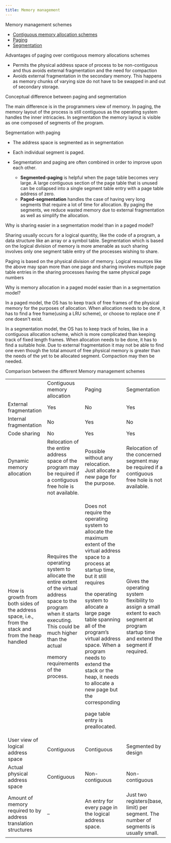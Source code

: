 ```yaml
---
title: Memory management
---
```

Memory management schemes

-   [Contiguous memory allocation
    schemes](Contiguous%20Memory%20Allocation%20Scheme)
-   [Paging](../../Computer%20Organization%20and%20Architecture/Virtual%20Memory.odt)
-   [Segmentation](Segmentation)

Advantages of paging over contiguous memory allocations schemes

-   Permits the physical address space of process to be non-contiguous
    and thus avoids external fragmentation and the need for compaction
-   Avoids external fragmentation in the secondary memory. This happens
    as memory chunks of varying size do not have to be swapped in and
    out of secondary storage.

Conceptual difference between paging and segmentation

The main difference is in the programmers view of memory. In paging, the
memory layout of the process is still contiguous as the operating system
handles the inner intricacies. In segmentation the memory layout is
visible as one composed of segments of the program.

Segmentation with paging

-   The address space is segmented as in segmentation

-   Each individual segment is paged.

-   Segmentation and paging are often combined in order to improve upon
    each other.

    -   **Segmented-paging** is helpful when the page table becomes very
        large. A large contiguous section of the page table that is
        unused can be collapsed into a single segment table entry with a
        page table address of zero.
    -   **Paged-segmentation** handles the case of having very long
        segments that require a lot of time for allocation. By paging
        the segments, we reduce wasted memory due to external
        fragmentation as well as simplify the allocation.

Why is sharing easier in a segmentation model than in a paged model?

Sharing usually occurs for a logical quantity, like the code of a
program, a data structure like an array or a symbol table. Segmentation
which is based on the logical division of memory is more amenable as
such sharing involves only one segment table entry of the processes
wishing to share.

Paging is based on the physical division of memory. Logical resources
like the above may span more than one page and sharing involves multiple
page table entries in the sharing processes having the same physical
page numbers

Why is memory allocation in a paged model easier than in a segmentation
model?

In a paged model, the OS has to keep track of free frames of the
physical memory for the purposes of allocation. When allocation needs to
be done, it has to find a free frame(using a LRU scheme), or choose to
replace one if one doesn't exist.

In a segmentation model, the OS has to keep track of holes, like in a
contiguous allocation scheme, which is more complicated than keeping
track of fixed length frames. When allocation needs to be done, it has
to find a suitable hole. Due to external fragmentation it may not be
able to find one even though the total amount of free physical memory is
greater than the needs of the yet to be allocated segment. Compaction
may then be needed.

Comparison between the different Memory management schemes

<table>
<tbody>
<tr class="odd">
<td></td>
<td>Contiguous memory allocation</td>
<td>Paging</td>
<td>Segmentation</td>
</tr>
<tr class="even">
<td>External fragmentation</td>
<td>Yes</td>
<td>No</td>
<td>Yes</td>
</tr>
<tr class="odd">
<td>Internal fragmentation</td>
<td>No</td>
<td>Yes</td>
<td>No</td>
</tr>
<tr class="even">
<td>Code sharing</td>
<td>No</td>
<td>Yes</td>
<td>Yes</td>
</tr>
<tr class="odd">
<td>Dynamic memory allocation</td>
<td>Relocation of the entire address space of the program may be required if a contiguous free hole is not available.</td>
<td>Possible without any relocation. Just allocate a new page for the purpose.</td>
<td>Relocation of the concerned segment may be required if a contiguous free hole is not available.</td>
</tr>
<tr class="even">
<td>How is growth from both sides of the address space, i.e., from the stack and from the heap handled</td>
<td><p>Requires the operating system to allocate the entire extent of the virtual address space to the program when it starts executing. This could be much higher than the actual </p>
<p>memory requirements of the process. </p></td>
<td><p>Does not require the operating system to allocate the maximum extent of the virtual address space to a process at startup time, but it still requires </p>
<p>the operating system to allocate a large page table spanning all of the program’s virtual address space. When a program needs to extend the stack or the heap, it needs to allocate a new page but the corresponding </p>
<p>page table entry is preallocated.</p></td>
<td>Gives the operating system flexibility to assign a small extent to each segment at program startup time and extend the segment if required.</td>
</tr>
<tr class="odd">
<td>User view of logical address space</td>
<td>Contiguous</td>
<td>Contiguous</td>
<td>Segmented by design</td>
</tr>
<tr class="even">
<td>Actual physical address space</td>
<td>Contiguous</td>
<td>Non-contiguous</td>
<td>Non-contiguous</td>
</tr>
<tr class="odd">
<td>Amount of memory required to by address translation structures</td>
<td>– </td>
<td>An entry for every page in the logical address space.</td>
<td>Just two registers(base, limit) per segment. The number of segments is usually small.</td>
</tr>
</tbody>
</table>
